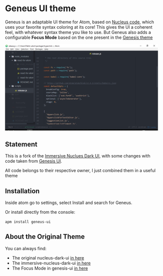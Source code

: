 # Geneus UI theme

Geneus is an adaptable UI theme for Atom, based on [Nucleus code](https://atom.io/themes/nucleus-dark-ui), which uses your favorite syntax coloring at its core! This gives the UI a coherent feel, with whatever syntax theme you like to use. But Geneus also adds a configurable **Focus Mode** based on the one present in the [Genesis theme](https://atom.io/themes/genesis-ui)

![Preview](preview.png)

## Statement

This is a fork of the [Immersive Nuclues Dark UI](https://atom.io/themes/immersive-nucleus-dark-ui), with some changes with code taken from [Genesis UI](https://atom.io/themes/genesis-ui).

All code belongs to their respective owner, I just combined them in a useful theme

## Installation

Inside atom go to settings, select Install and search for Geneus.

Or install directly from the console:

`apm install geneus-ui`

## About the Original Theme

You can always find:
* The original nucleus-dark-ui [in here](https://atom.io/themes/nucleus-dark-ui)
* The immersive-nucleus-dark-ui [in here](https://atom.io/themes/immersive-nucleus-dark-ui)
* The Focus Mode in genesis-ui [in here](https://atom.io/themes/genesis-ui)
